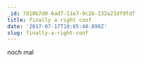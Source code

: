 ```yaml
---
_id: 7d10b7d0-6ad7-11e7-9c2b-132a21df9fdf
title: finally a right conf
date: '2017-07-17T10:05:40.890Z'
slug: finally-a-right-conf
---
```

noch mal
